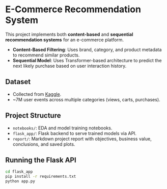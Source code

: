 # E-Commerce Recommendation System  

This project implements both **content-based** and **sequential recommendation systems** for an e-commerce platform.  

- **Content-Based Filtering**: Uses brand, category, and product metadata to recommend similar products.  
- **Sequential Model**: Uses Transformer-based architecture to predict the next likely purchase based on user interaction history.  

## Dataset  
- Collected from [Kaggle](https://www.kaggle.com/datasets/mkechinov/ecommerce-behavior-data-from-multi-category-store).  
- ~7M user events across multiple categories (views, carts, purchases).  

## Project Structure  
- `notebooks/`: EDA and model training notebooks.  
- `flask_app/`: Flask backend to serve trained models via API.  
- `report/`: Markdown project report with objectives, business value, conclusions, and saved plots.  

## Running the Flask API  
```bash
cd flask_app
pip install -r requirements.txt
python app.py
